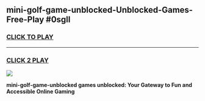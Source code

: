 
## mini-golf-game-unblocked-Unblocked-Games-Free-Play #0sgll
<h3>
<a href="https://us.freeplayer.one?title=mini-golf-game-unblocked&ref=9M">CLICK TO PLAY</a></h3>
<hr>

<h3>
<a href="https://us.freeplayer.one?title=mini-golf-game-unblocked&ref=9M">CLICK 2 PLAY</a>
  
</h3>

<a href="https://us.freeplayer.one?title=mini-golf-game-unblocked&ref=9M"><img src="https://clearcache.store/games.png"></a>


**mini-golf-game-unblocked games unblocked: Your Gateway to Fun and Accessible Online Gaming**
